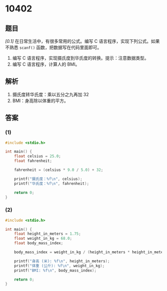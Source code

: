 # 10402

## 题目

_[0.1]_ 在日常生活中，有很多常用的公式。编写 C 语言程序，实现下列公式。如果不熟悉 `scanf()` 函数，把数据写在代码里面即可。

1. 编写 C 语言程序，实现摄氏度到华氏度的转换。提示：注意数据类型。
2. 编写 C 语言程序，计算人的 BMI。

## 解析

1. 摄氏度转华氏度：乘以五分之九再加 32
2. BMI：身高除以体重的平方。

## 答案

### (1)

```c
#include <stdio.h>

int main() {
    float celsius = 25.0;
    float fahrenheit;

    fahrenheit = (celsius * 9.0 / 5.0) + 32;

    printf("摄氏度：%f\n", celsius);
    printf("华氏度：%f\n", fahrenheit);

    return 0;
}
```

### (2)

```c
#include <stdio.h>

int main() {
    float height_in_meters = 1.75;
    float weight_in_kg = 68.0;
    float body_mass_index;

    body_mass_index = weight_in_kg / (height_in_meters * height_in_meters);

    printf("身高 (米): %f\n", height_in_meters);
    printf("体重 (公斤): %f\n", weight_in_kg);
    printf("BMI: %f\n", body_mass_index);

    return 0;
}
```
